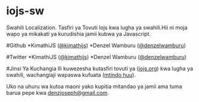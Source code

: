 # iojs-sw
 Swahili Localization.
 Tasfiri ya Tovuti Iojs kwa lugha ya swahili.Hii ni moja wapo ya mikakati ya kurudishia jamii kubwa ya Javascript.
 
 #Github
*KimathiJS ([@kimathijs](https://github.com/kimathijs))
*Denzel Wamburu ([@denzelwamburu](https://github.com/denzelwamburu))

#Twitter
*KimathiJS ([@kimathijs](https://twitter.com/kimathijs))
*Denzel Wamburu ([@denzelwamburu](https://twitter.com/denzelwamburu))

#Jinsi Ya Kuchangia
Ili kuwezesha kutasfiri tovuti ya ([iojs.org](iojs.org)) kwa lugha ya swahili, wachangiaji wapaswa kufuata ([mtindo huu](https://github.com/nodejs/website/blob/master/TRANSLATION.md)).

Uko na uhuru wa kutoa maoni yako kupitia mitandao ya jamii ama tuma barua pepe kwa denzjoseph@gmail.com.



